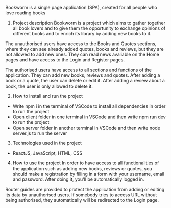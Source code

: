 Bookworm is a single page application (SPA), created for all people who love reading books


1. Project description
Bookworm is a project which aims to gather together all book lovers and to give them the opportunity to exchange opinions of different books and to enrich its library by adding new books to it.

The unauthorised users have access to the Books and Quotes sections, where they can see already added quotes, books and reviews, but they are not allowed to add new ones. They can read news avaliable on the Home pages and have access to the Login and Register pages.

The authorised users have access to all sections and functions of the application. They can add new books, reviews and quotes. After adding a book or a quote, the user can delete or edit it. After adding a review about a book, the user is only allowed to delete it.  


2. How to install and run the project
- Write npm i in the terminal of VSCode to install all dependencies in order to run the project
- Open client folder in one terminal in VSCode and then write npm run dev to run the project
- Open server folder in another terminal in VSCode and then write node server.js to run the server


3. Technologies used in the project
- ReactJS, JavaScript, HTML, CSS


4. How to use the project
In order to have access to all functionalities of the application such as adding new books, reviews or quotes, you should make a registration by filling in a form with your username, email and password. After doing it, you'll be automatically logged in.

Router guides are provided to protect the application from adding or editing its data by unauthorised users. If somebody tries to access URL without being authorised, they automatically will be redirected to the Login page. 

